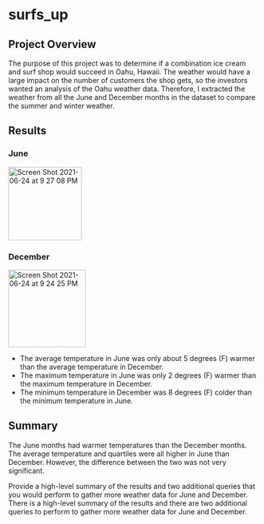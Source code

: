 # surfs_up

## Project Overview
The purpose of this project was to determine if a combination ice cream and surf shop would succeed in Oahu, Hawaii. The weather would have a large impact on the number of customers the shop gets, so the investors wanted an analysis of the Oahu weather data. Therefore, I extracted the weather from all the June and December months in the dataset to compare the summer and winter weather.


## Results

### June

<img width="147" alt="Screen Shot 2021-06-24 at 9 27 08 PM" src="https://user-images.githubusercontent.com/83552696/123369668-02165b00-d533-11eb-97f1-4a98dc4144d4.png">

### December

<img width="155" alt="Screen Shot 2021-06-24 at 9 24 25 PM" src="https://user-images.githubusercontent.com/83552696/123369597-e27f3280-d532-11eb-8eb3-d53af8f5bdac.png">

* The average temperature in June was only about 5 degrees (F) warmer than the average temperature in December.
* The maximum temperature in June was only 2 degrees (F) warmer than the maximum temperature in December.
* The minimum temperature in December was 8 degrees (F)  colder than the minimum temperature in June.


## Summary

The June months had warmer temperatures than the December months. The average temperature and quartiles were all higher in June than December. However, the difference between the two was not very significant.

Provide a high-level summary of the results and two additional queries that you would perform to gather more weather data for June and December.
There is a high-level summary of the results and there are two additional queries to perform to gather more weather data for June and December.
